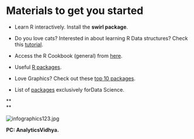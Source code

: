 # **Materials to get you started**

* Learn R interactively. Install the **swirl package**.

* Do you love cats? Interested in about learning R Data structures? Check this [tutorial](https://rforcats.net/).

* Access the R Cookbook \(general\) from [here](http://tryr.codeschool.com/).

* Useful [R packages](https://support.rstudio.com/hc/en-us/articles/201057987-Quick-list-of-useful-R-packages).

* Love Graphics? Check out these [top 10 packages](http://bitesizebio.com/23003/my-10-favorite-r-packages-and-the-cool-things-you-can-do-with-them/).

* List of [packages](https://cran.r-project.org/web/views/NaturalLanguageProcessing.html) exclusively forData Science.

**  
**

![](https://lh5.googleusercontent.com/tL5E7B2n5XslRP-_2Hh5YmNFyWMDEdQF6sCXdI7JqS-7zk0ZnOGWLY_AgoiLXrsmmZZWB3n0_yxhU_TJLy-FS5vdZtSX0dvv8u9mgWCUCMfSfNzaazuahlg4xicsIX-TsRENdW4 "infographics123.jpg")

**PC: AnalyticsVidhya.**

  


